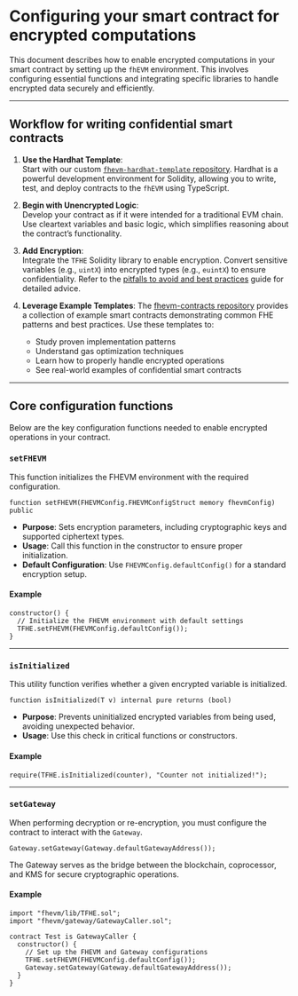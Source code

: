 # Configuring your smart contract for encrypted computations

This document describes how to enable encrypted computations in your smart contract by setting up the `fhEVM` environment. This involves configuring essential functions and integrating specific libraries to handle encrypted data securely and efficiently.

---

## Workflow for writing confidential smart contracts

1. **Use the Hardhat Template**:  
   Start with our custom [`fhevm-hardhat-template` repository](https://github.com/zama-ai/fhevm-hardhat-template). Hardhat is a powerful development environment for Solidity, allowing you to write, test, and deploy contracts to the `fhEVM` using TypeScript.

2. **Begin with Unencrypted Logic**:  
   Develop your contract as if it were intended for a traditional EVM chain. Use cleartext variables and basic logic, which simplifies reasoning about the contract’s functionality.

3. **Add Encryption**:  
   Integrate the `TFHE` Solidity library to enable encryption. Convert sensitive variables (e.g., `uintX`) into encrypted types (e.g., `euintX`) to ensure confidentiality. Refer to the [pitfalls to avoid and best practices](../../guides/pitfalls.md) guide for detailed advice.

4. **Leverage Example Templates**:
   The [fhevm-contracts repository](https://github.com/zama-ai/fhevm-contracts) provides a collection of example smart contracts demonstrating common FHE patterns and best practices. Use these templates to:
   - Study proven implementation patterns
   - Understand gas optimization techniques
   - Learn how to properly handle encrypted operations
   - See real-world examples of confidential smart contracts

---

## Core configuration functions

Below are the key configuration functions needed to enable encrypted operations in your contract.

### `setFHEVM`

This function initializes the FHEVM environment with the required configuration.

```solidity
function setFHEVM(FHEVMConfig.FHEVMConfigStruct memory fhevmConfig) public
```

- **Purpose**: Sets encryption parameters, including cryptographic keys and supported ciphertext types.
- **Usage**: Call this function in the constructor to ensure proper initialization.
- **Default Configuration**: Use `FHEVMConfig.defaultConfig()` for a standard encryption setup.

#### Example

```solidity
constructor() {
  // Initialize the FHEVM environment with default settings
  TFHE.setFHEVM(FHEVMConfig.defaultConfig());
}
```

---

### `isInitialized`

This utility function verifies whether a given encrypted variable is initialized.

```solidity
function isInitialized(T v) internal pure returns (bool)
```

- **Purpose**: Prevents uninitialized encrypted variables from being used, avoiding unexpected behavior.
- **Usage**: Use this check in critical functions or constructors.

#### Example

```solidity
require(TFHE.isInitialized(counter), "Counter not initialized!");
```

---

### `setGateway`

When performing decryption or re-encryption, you must configure the contract to interact with the `Gateway`.

```solidity
Gateway.setGateway(Gateway.defaultGatewayAddress());
```

The Gateway serves as the bridge between the blockchain, coprocessor, and KMS for secure cryptographic operations.

#### Example

```solidity
import "fhevm/lib/TFHE.sol";
import "fhevm/gateway/GatewayCaller.sol";

contract Test is GatewayCaller {
  constructor() {
    // Set up the FHEVM and Gateway configurations
    TFHE.setFHEVM(FHEVMConfig.defaultConfig());
    Gateway.setGateway(Gateway.defaultGatewayAddress());
  }
}
```
